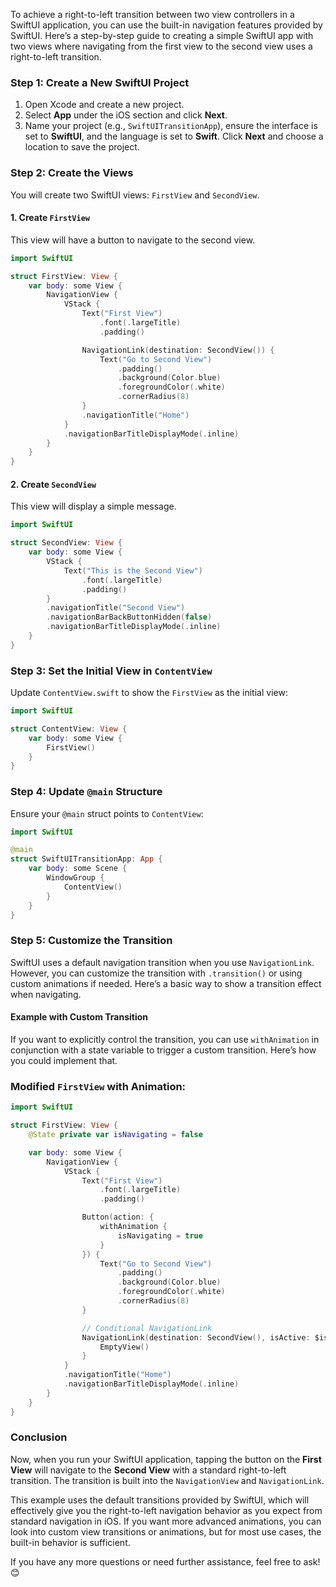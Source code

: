 To achieve a right-to-left transition between two view controllers in a SwiftUI application, you can use the built-in navigation features provided by SwiftUI. Here’s a step-by-step guide to creating a simple SwiftUI app with two views where navigating from the first view to the second view uses a right-to-left transition.

### Step 1: Create a New SwiftUI Project

1. Open Xcode and create a new project.
2. Select **App** under the iOS section and click **Next**.
3. Name your project (e.g., `SwiftUITransitionApp`), ensure the interface is set to **SwiftUI**, and the language is set to **Swift**. Click **Next** and choose a location to save the project.

### Step 2: Create the Views

You will create two SwiftUI views: `FirstView` and `SecondView`.

#### 1. Create `FirstView`

This view will have a button to navigate to the second view.

```swift
import SwiftUI

struct FirstView: View {
    var body: some View {
        NavigationView {
            VStack {
                Text("First View")
                    .font(.largeTitle)
                    .padding()

                NavigationLink(destination: SecondView()) {
                    Text("Go to Second View")
                        .padding()
                        .background(Color.blue)
                        .foregroundColor(.white)
                        .cornerRadius(8)
                }
                .navigationTitle("Home")
            }
            .navigationBarTitleDisplayMode(.inline)
        }
    }
}
```

#### 2. Create `SecondView`

This view will display a simple message.

```swift
import SwiftUI

struct SecondView: View {
    var body: some View {
        VStack {
            Text("This is the Second View")
                .font(.largeTitle)
                .padding()
        }
        .navigationTitle("Second View")
        .navigationBarBackButtonHidden(false)
        .navigationBarTitleDisplayMode(.inline)
    }
}
```

### Step 3: Set the Initial View in `ContentView`

Update `ContentView.swift` to show the `FirstView` as the initial view:

```swift
import SwiftUI

struct ContentView: View {
    var body: some View {
        FirstView()
    }
}
```

### Step 4: Update `@main` Structure

Ensure your `@main` struct points to `ContentView`:

```swift
import SwiftUI

@main
struct SwiftUITransitionApp: App {
    var body: some Scene {
        WindowGroup {
            ContentView()
        }
    }
}
```

### Step 5: Customize the Transition

SwiftUI uses a default navigation transition when you use `NavigationLink`. However, you can customize the transition with `.transition()` or using custom animations if needed. Here’s a basic way to show a transition effect when navigating.

#### Example with Custom Transition

If you want to explicitly control the transition, you can use `withAnimation` in conjunction with a state variable to trigger a custom transition. Here’s how you could implement that.

### Modified `FirstView` with Animation:

```swift
import SwiftUI

struct FirstView: View {
    @State private var isNavigating = false

    var body: some View {
        NavigationView {
            VStack {
                Text("First View")
                    .font(.largeTitle)
                    .padding()

                Button(action: {
                    withAnimation {
                        isNavigating = true
                    }
                }) {
                    Text("Go to Second View")
                        .padding()
                        .background(Color.blue)
                        .foregroundColor(.white)
                        .cornerRadius(8)
                }

                // Conditional NavigationLink
                NavigationLink(destination: SecondView(), isActive: $isNavigating) {
                    EmptyView()
                }
            }
            .navigationTitle("Home")
            .navigationBarTitleDisplayMode(.inline)
        }
    }
}
```

### Conclusion

Now, when you run your SwiftUI application, tapping the button on the **First View** will navigate to the **Second View** with a standard right-to-left transition. The transition is built into the `NavigationView` and `NavigationLink`.

This example uses the default transitions provided by SwiftUI, which will effectively give you the right-to-left navigation behavior as you expect from standard navigation in iOS. If you want more advanced animations, you can look into custom view transitions or animations, but for most use cases, the built-in behavior is sufficient.

If you have any more questions or need further assistance, feel free to ask! 😊
